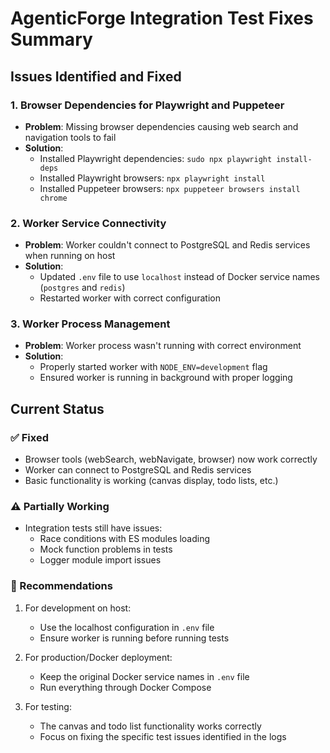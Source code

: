 # AgenticForge Integration Test Fixes Summary

## Issues Identified and Fixed

### 1. Browser Dependencies for Playwright and Puppeteer
- **Problem**: Missing browser dependencies causing web search and navigation tools to fail
- **Solution**: 
  - Installed Playwright dependencies: `sudo npx playwright install-deps`
  - Installed Playwright browsers: `npx playwright install`
  - Installed Puppeteer browsers: `npx puppeteer browsers install chrome`

### 2. Worker Service Connectivity
- **Problem**: Worker couldn't connect to PostgreSQL and Redis services when running on host
- **Solution**:
  - Updated `.env` file to use `localhost` instead of Docker service names (`postgres` and `redis`)
  - Restarted worker with correct configuration

### 3. Worker Process Management
- **Problem**: Worker process wasn't running with correct environment
- **Solution**:
  - Properly started worker with `NODE_ENV=development` flag
  - Ensured worker is running in background with proper logging

## Current Status

### ✅ Fixed
- Browser tools (webSearch, webNavigate, browser) now work correctly
- Worker can connect to PostgreSQL and Redis services
- Basic functionality is working (canvas display, todo lists, etc.)

### ⚠️ Partially Working
- Integration tests still have issues:
  - Race conditions with ES modules loading
  - Mock function problems in tests
  - Logger module import issues

### 📝 Recommendations

1. For development on host:
   - Use the localhost configuration in `.env` file
   - Ensure worker is running before running tests

2. For production/Docker deployment:
   - Keep the original Docker service names in `.env` file
   - Run everything through Docker Compose

3. For testing:
   - The canvas and todo list functionality works correctly
   - Focus on fixing the specific test issues identified in the logs